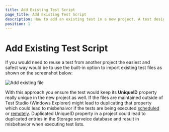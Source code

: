 ```yaml
---
title: Add Existing Test Script
page_title: Add Existing Test Script
description: How to add an existing test in a new project. A test designed in one project can be reused in another. 
position: 1
---
```

# Add Existing Test Script #

If you would need to reuse a test from another project the easiest and safest way would be to use the built-in option to import existing test files as shown on the screenshot below:

![Add existing file][1]

With this approach you ensure the test would keep its **UniqueID** property really unique in the new project as well. If the files are maintained outside of Test Studio (Windows Explorer) might lead to duplicating that property which could lead to misbehaivor if the tests are being executed <a href="/features/scheduling-test-runs/create-scheduling-server" target="_blank">scheduled</a> or <a href="/features/scheduling-test-runs/run-list-remotely" target="_blank">remotely</a>. Duplicated UniqueID property in a project could lead to duplicated entries in the Storage serveice database and result in misbehavior when executing test lists.

[1]: /img/knowledge-base/best-practices-kb/add-existing-test/fig1.png
